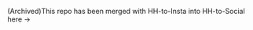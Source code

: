 (Archived)This repo has been merged with HH-to-Insta into HH-to-Social here -> <link href="https://github.com/Zaid-Iqbal/HH-to-Social" />
